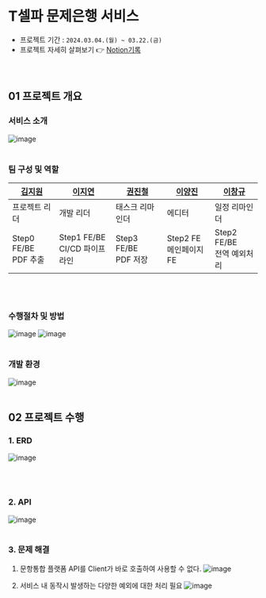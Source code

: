 # T셀파 문제은행 서비스
- 프로젝트 기간 : `2024.03.04.(월) ~ 03.22.(금)` <br>
- 프로젝트 자세히 살펴보기 👉  [Notion기록](https://geee1-kim.notion.site/Spring-Sloop-6a945387786344ca939c9c755cf0fdd7?pvs=4)
<br><br><br>

  
## 01 프로젝트 개요
### 서비스 소개
![image](https://github.com/T-sherpa-3/exam-bank/assets/145524819/9a802795-4624-42c9-ab8b-bae2b7eb4245)
<br><br>

### 팀 구성 및 역할
| [김지원](https://github.com/kimg1623) | [이지연](https://github.com/thegreatjy) | [권진철](https://github.com/Jincheol-11) | [이양진](https://github.com/Lzynee) | [이창규](https://github.com/kidchang93) 
| --- | --- | --- | --- | --- |
| 프로젝트 리더 | 개발 리더 | 태스크 리마인더 | 에디터 | 일정 리마인더 |
| Step0 FE/BE<br>PDF 추출 | Step1 FE/BE<br>CI/CD 파이프라인 | Step3 FE/BE<br>PDF 저장 | Step2 FE<br>메인페이지 FE | Step2 FE/BE<br>전역 예외처리 |

<br><br>

### 수행절차 및 방법
![image](https://github.com/T-sherpa-3/exam-bank/assets/145524819/7efe1709-c68b-496f-8f4a-e63c0c4866fd)
![image](https://github.com/T-sherpa-3/exam-bank/assets/145524819/d12d196f-57f8-4842-940f-81eb6df3222c)
<br><br>

### 개발 환경
![image](https://github.com/T-sherpa-3/exam-bank/assets/145524819/b6e44dd9-5830-4fcd-8464-74297a780723)
<br><br>

## 02 프로젝트 수행
### 1. ERD

![image](https://github.com/T-sherpa-3/exam-bank/assets/145524819/95cd60fc-3ce5-44a2-be9b-213ae30291ae)

<br><br>

### 2. API
![image](https://github.com/T-sherpa-3/exam-bank/assets/145524819/0417f961-2b84-4972-99e1-c0cccd4215b3)
<br><br>

### 3. 문제 해결
1. 문항통합 플랫폼 API를 Client가 바로 호출하여 사용할 수 없다.
   ![image](https://github.com/T-sherpa-3/exam-bank/assets/145524819/137ec346-3c9c-41d0-a2e3-7cd6dcee59a9)
   <br>
   
2. 서비스 내 동작시 발생하는 다양한 예외에 대한 처리 필요
   ![image](https://github.com/T-sherpa-3/exam-bank/assets/145524819/61596f72-8715-4cca-ba2e-ed626f1f1502)
<br>
</details>
<br><br>
